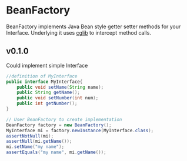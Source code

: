 BeanFactory
===========
BeanFactory implements Java Bean style getter setter methods for your Interface. Underlying it uses [cglib](https://github.com/cglib/cglib) to intercept method calls.

## v0.1.0
Could implement simple Interface
```java
//definition of MyInterface
public interface MyInterface{
	public void setName(String name);
	public String getName();
	public void setNumber(int num);
	public int getNumber();
}

// User BeanFactory to create implementation
BeanFactory factory = new BeanFactory();
MyInterface mi = factory.newInstance(MyInterface.class);
assertNotNull(mi);
assertNull(mi.getName());
mi.setName("my name");
assertEquals("my name", mi.getName());
```
